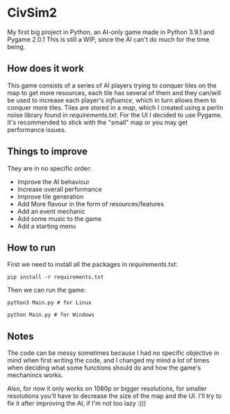 # CivSim2
My first big project in Python, an AI-only game made in Python 3.9.1 and Pygame 2.0.1
This is still a WIP, since the AI can't do much for the time being.

## How does it work
This game consists of a series of AI players trying to conquer tiles on the map to get more resources, each tile has several of them and they can/will be used to increase each player's *influence*, which in turn allows them to conquer more tiles.
Tiles are stored in a *map*, which I created using a perlin noise library found in *requirements.txt*. For the UI I decided to use Pygame. It's recommended to stick with the "small" map or you may get performance issues.

## Things to improve
They are in no specific order:
* Improve the AI behaviour
* Increase overall performance
* Improve tile generation
* Add More flavour in the form of resources/features
* Add an event mechanic
* Add some music to the game
* Add a starting menu

## How to run
First we need to install all the packages in *requirements.txt*:
```
pip install -r requirements.txt
```
Then we can run the game:

```
python3 Main.py # for Linux

python Main.py # for Windows
```

## Notes
The code can be messy sometimes because I had no specific objective in mind when first writing the code, and I changed my mind a lot of times when deciding what some functions should do and how the game's mechanincs works.

Also, for now it only works on 1080p or bigger resolutions, for smaller resolutions you'll have to decrease the size of the map and the UI.
I'll try to fix it after improving the AI, if I'm not too lazy :)))
